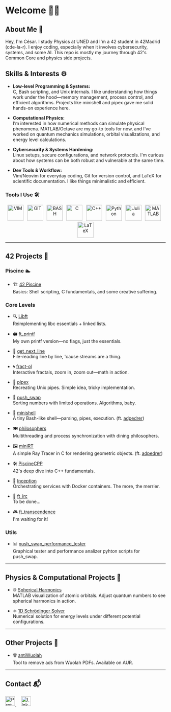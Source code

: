 # Welcome 👋🏽

## About Me 🧠  
Hey, I'm César. I study Physics at UNED and I'm a 42 student in 42Madrid (cde-la-r). I enjoy coding, especially when it involves cybersecurity, systems, and some AI. This repo is mostly my journey through 42's Common Core and physics side projects.

## Skills & Interests ⚙️  

- **Low-level Programming & Systems:**  
  C, Bash scripting, and Unix internals. I like understanding how things work under the hood—memory management, process control, and efficient algorithms. Projects like minishell and pipex gave me solid hands-on experience here.

- **Computational Physics:**  
  I’m interested in how numerical methods can simulate physical phenomena. MATLAB/Octave are my go-to tools for now, and I’ve worked on quantum mechanics simulations, orbital visualizations, and energy level calculations.

- **Cybersecurity & Systems Hardening:**  
  Linux setups, secure configurations, and network protocols. I'm curious about how systems can be both robust and vulnerable at the same time.

- **Dev Tools & Workflow:**  
  Vim/Neovim for everyday coding, Git for version control, and LaTeX for scientific documentation. I like things minimalistic and efficient.

### Tools I Use 🛠️  

<p align="center">
  <a href="https://www.vim.org/"><img src="https://upload.wikimedia.org/wikipedia/commons/9/9f/Vimlogo.svg" alt="VIM" width="50"/></a>&nbsp;&nbsp;
  <a href="https://git-scm.com/"><img src="https://upload.wikimedia.org/wikipedia/commons/e/e0/Git-logo.svg" alt="GIT" width="50"/></a>&nbsp;&nbsp;
  <a href="https://www.gnu.org/software/bash/"><img src="https://upload.wikimedia.org/wikipedia/commons/8/82/Gnu-bash-logo.svg" alt="BASH" width="50"/></a>&nbsp;&nbsp;
  <a href="https://en.cppreference.com/w/c/language"><img src="https://upload.wikimedia.org/wikipedia/commons/1/19/C_Logo.png" alt="C" width="50"/></a>&nbsp;&nbsp;
  <a href="https://en.cppreference.com/w/cpp"><img src="https://upload.wikimedia.org/wikipedia/commons/1/18/ISO_C%2B%2B_Logo.svg" alt="C++" width="50"/></a>&nbsp;&nbsp;
  <a href="https://www.python.org/"><img src="https://upload.wikimedia.org/wikipedia/commons/c/c3/Python-logo-notext.svg" alt="Python" width="50"/></a>&nbsp;&nbsp;
  <a href="https://www.julialang.org/"><img src="https://upload.wikimedia.org/wikipedia/commons/1/1f/Julia_Programming_Language_Logo.svg" alt="Julia" width="50"/></a>&nbsp;&nbsp;
  <a href="https://www.mathworks.com/"><img src="https://upload.wikimedia.org/wikipedia/commons/2/21/Matlab_Logo.png" alt="MATLAB" width="50"/></a>&nbsp;&nbsp;
  <a href="https://www.latex-project.org/"><img src="https://upload.wikimedia.org/wikipedia/commons/9/92/LaTeX_logo.svg" alt="LaTeX" width="50"/></a>
</p>

---

## 42 Projects 🚀  

### Piscine 🏊  
- 🏗️ [42 Piscine](https://github.com/cesardelarosa/42-Piscine)  
  Basics: Shell scripting, C fundamentals, and some creative suffering.  

### Core Levels

- 🔍 [Libft](https://github.com/cesardelarosa/Libft)  
  Reimplementing libc essentials + linked lists.

- 🖨️ [ft_printf](https://github.com/cesardelarosa/ft_printf)  
  My own printf version—no flags, just the essentials.

- 📖 [get_next_line](https://github.com/cesardelarosa/get_next_line)  
  File-reading line by line, 'cause streams are a thing.

- 🌀 [fract-ol](https://github.com/cesardelarosa/fract-ol)  
  Interactive fractals, zoom in, zoom out—math in action.

- 🚰 [pipex](https://github.com/cesardelarosa/pipex)  
  Recreating Unix pipes. Simple idea, tricky implementation.

- 🧮 [push_swap](https://github.com/cesardelarosa/push_swap)  
  Sorting numbers with limited operations. Algorithms, baby.

- 🐚 [minishell](https://github.com/cesardelarosa/minishell)  
  A tiny Bash-like shell—parsing, pipes, execution. (ft. [adpedrer](https://github.com/AdrianPMiro))

- 🍽️ [philosophers](https://github.com/cesardelarosa/philosophers)  
  Multithreading and process synchronization with dining philosophers.

- 🖼️ [miniRT](https://github.com/AdrianPMiro/miniRT)  
  A simple Ray Tracer in C for rendering geometric objects. (ft. [adpedrer](https://github.com/AdrianPMiro))

- 🛠️ [PiscineCPP](https://github.com/cesardelarosa/PiscineCPP)  
  42's deep dive into C++ fundamentals.

- 🐳 [Inception](https://github.com/cesardelarosa/Inception)  
  Orchestrating services with Docker containers. The more, the merrier.

- 💬 [ft_irc]()  
  To be done...

- 🎮 [ft_transcendence]()  
  I'm waiting for it!
  
### Utils

- 📊 [push_swap_performance_tester](https://github.com/cesardelarosa/push_swap_performance_tester)  
  Graphical tester and performance analizer pyhton scripts for push_swap.

---

## Physics & Computational Projects 🧪  

- 🌐 [Spherical Harmonics](https://github.com/cesardelarosa/SphericalHarmonics)  
  MATLAB visualization of atomic orbitals. Adjust quantum numbers to see spherical harmonics in action.  

- ⚛️ [1D Schrödinger Solver](https://github.com/cesardelarosa/Schrodinger_1D)  
  Numerical solution for energy levels under different potential configurations.  

---

## Other Projects 🎯  

- 🗑️ [antiWuolah](https://github.com/cesardelarosa/antiWuolah)  
  Tool to remove ads from Wuolah PDFs. Available on AUR.  

---

## Contact 📬  
<a href="mailto:cesardelarosa.code@proton.me">
  <img src="https://upload.wikimedia.org/wikipedia/commons/thumb/0/0c/ProtonMail_icon.svg/1920px-ProtonMail_icon.svg.png" alt="ProtonMail" width="30"/>
</a>&nbsp;&nbsp;&nbsp;
<a href="https://www.linkedin.com/in/c%C3%A9sar-de-la-rosa-sobrino-6b4403239/">
  <img src="https://upload.wikimedia.org/wikipedia/commons/c/ca/LinkedIn_logo_initials.png" alt="LinkedIn" width="30"/>
</a>
